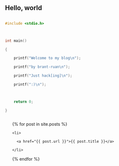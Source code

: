 ## Hello, world


```c
#include <stdio.h>

int main()
{
	printf("Welcome to my blog\n");
	printf("by brant-ruan\n");
	printf("Just hack[ing]\n");
	printf(":)\n");

	return 0;
}

```

<ul>
  {% for post in site.posts %}
    <li>
      <a href="{{ post.url }}">{{ post.title }}</a>
    </li>
  {% endfor %}
</ul>